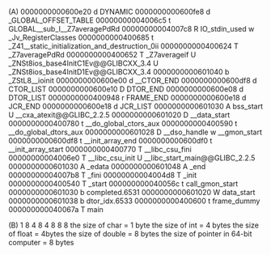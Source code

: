 (A)
0000000000600e20 d DYNAMIC 0000000000600fe8 d _GLOBAL_OFFSET_TABLE 00000000004006c5 t GLOBAL__sub_I__Z7averagePdRd 00000000004007c8 R IO_stdin_used w _Jv_RegisterClasses 0000000000400685 t _Z41__static_initialization_and_destruction_0ii 0000000000400624 T _Z7averagePdRd 0000000000400652 T _Z7averageif U _ZNSt8ios_base4InitC1Ev@@GLIBCXX_3.4 U _ZNSt8ios_base4InitD1Ev@@GLIBCXX_3.4 0000000000601040 b _ZStL8__ioinit 0000000000600e00 d __CTOR_END 0000000000600df8 d CTOR_LIST 0000000000600e10 D DTOR_END 0000000000600e08 d DTOR_LIST 0000000000400948 r FRAME_END 0000000000600e18 d JCR_END 0000000000600e18 d JCR_LIST 0000000000601030 A bss_start U __cxa_atexit@@GLIBC_2.2.5 0000000000601020 D __data_start 0000000000400780 t __do_global_ctors_aux 0000000000400590 t __do_global_dtors_aux 0000000000601028 D __dso_handle w __gmon_start 0000000000600df8 t __init_array_end 0000000000600df0 t __init_array_start 0000000000400770 T __libc_csu_fini 00000000004006e0 T __libc_csu_init U __libc_start_main@@GLIBC_2.2.5 0000000000601030 A _edata 0000000000601048 A _end 00000000004007b8 T _fini 00000000004004d8 T _init 0000000000400540 T _start 000000000040056c t call_gmon_start 0000000000601030 b completed.6531 0000000000601020 W data_start 0000000000601038 b dtor_idx.6533 0000000000400600 t frame_dummy 000000000040067a T main

(B)
1 8
4 8
4 8
8 8
the size of char = 1 byte 
the size of int = 4 bytes 
the size of float = 4bytes 
the size of double = 8 bytes 
the size of pointer in 64-bit computer = 8 bytes
